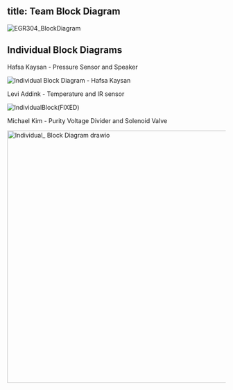 title: Team Block Diagram
---
![EGR304_BlockDiagram](https://github.com/user-attachments/assets/670a326f-5530-4035-aef1-9d47d9abfe00)

## Individual Block Diagrams
Hafsa Kaysan - Pressure Sensor and Speaker
   
![Individual Block Diagram - Hafsa Kaysan](https://github.com/user-attachments/assets/28e9964e-62f9-4762-8e63-55fa9b132c5e)



Levi Addink - Temperature and IR sensor

![IndividualBlock(FIXED)](https://github.com/user-attachments/assets/819ed131-4656-4f2e-b006-b2c662dc5d8a)



Michael Kim - Purity Voltage Divider and Solenoid Valve

<img width="826" height="581" alt="Individual_ Block Diagram drawio" src="https://github.com/user-attachments/assets/2e4ea78b-fdfd-4a78-a9e8-f738fe43839a" />


